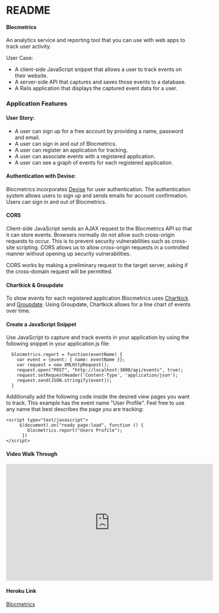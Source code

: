 # README

#### Blocmetrics

An analytics service and reporting tool that you can use with web apps to track user activity.

User Case:
* A client-side JavaScript snippet that allows a user to track events on their website.
* A server-side API that captures and saves those events to a database.
* A Rails application that displays the captured event data for a user.

### Application Features

#### User Story:
* A user can sign up for a free account by providing a name, password and email.
* A user can sign in and out of Blocmetrics.
* A user can register an application for tracking.
* A user can associate events with a registered application.
* A user can see a graph of events for each registered application.

#### Authentication with Devise:
Blocmetrics incorporates [Devise](https://github.com/plataformatec/devise) for user authentication. The authentication system allows users to sign up and sends emails for account confirmation. Users can sign in and out of Blocmetrics.

#### CORS
Client-side JavaScript sends an AJAX request to the Blocmetrics API so that it can store events. Browsers normally do not allow such cross-origin requests to occur. This is to prevent security vulnerabilities such as cross-site scripting. CORS allows us to allow cross-origin requests in a controlled manner without opening up security vulnerabilities.

CORS works by making a preliminary request to the target server, asking if the cross-domain request will be permitted.

#### Chartkick & Groupdate
To show events for each registered application Blocmetrics uses [Chartkick](https://github.com/ankane/chartkick#installation) and [Groupdate](https://github.com/ankane/groupdate). Using Groupdate, Chartkick allows for a line chart of events over time.

#### Create a JavaScript Snippet

Use JavaScript to capture and track events in your application by using the
following snippet in your application.js file:

```
  blocmetrics.report = function(eventName) {
    var event = {event: { name: eventName }};
    var request = new XMLHttpRequest();
    request.open("POST", "http://localhost:3000/api/events", true);
    request.setRequestHeader('Content-Type', 'application/json');
    request.send(JSON.stringify(event));
  }
```
Additionally add the following code inside the desired view pages  you want to track. This example has the event name "User Profile". Feel free to use any name that best describes the page you are tracking:

```
<script type="text/javascript">
     $(document).on("ready page:load", function () {
        blocmetrics.report("Users Profile");
      })
</script>
```

#### Video Walk Through
<iframe width="560" height="315" src="https://www.youtube.com/embed/Gjd3QbME2-E/0" frameborder="0" allowfullscreen></iframe>

#### Heroku Link
[Blocmetrics](https://still-reaches-71761.herokuapp.com/)
